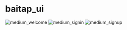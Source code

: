 # baitap_ui

![medium_welcome](https://user-images.githubusercontent.com/67082439/232416789-9e851241-5787-4fed-88c2-8fbf5a21860d.png)
![medium_signin](https://user-images.githubusercontent.com/67082439/232416797-e8cda4e1-5fa7-4841-a089-ccdbb6bf7f07.png)
![medium_signup](https://user-images.githubusercontent.com/67082439/232416804-bd045196-6582-47da-a727-9ed7f0e9e2bd.png)
